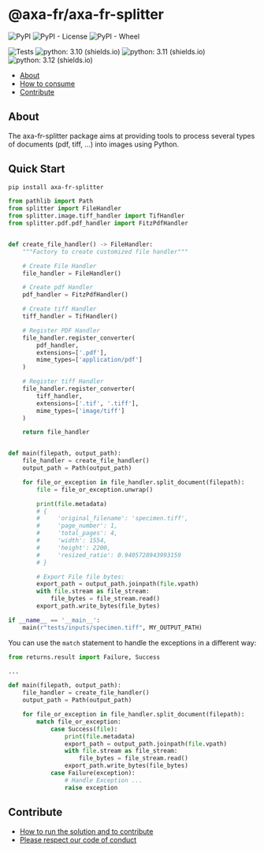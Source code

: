 # @axa-fr/axa-fr-splitter
![PyPI](https://img.shields.io/pypi/v/axa-fr-splitter)
![PyPI - License](https://img.shields.io/pypi/l/axa-fr-splitter)
![PyPI - Wheel](https://img.shields.io/pypi/wheel/axa-fr-splitter)

![Tests](https://github.com/AxaFrance/axa-fr-splitter/actions/workflows/tests.yml/badge.svg)
![python: 3.10 (shields.io)](https://img.shields.io/badge/python-3.10-green)
![python: 3.11 (shields.io)](https://img.shields.io/badge/python-3.11-green)
![python: 3.12 (shields.io)](https://img.shields.io/badge/python-3.12-green)

[//]: # ([![Continuous Integration]&#40;https://github.com/AxaFrance/axa-fr-splitter/actions/workflows/python-publish.yml/badge.svg&#41;]&#40;https://github.com/AxaFrance/axa-fr-splitter/actions/workflows/python-publish.yml&#41;)

[//]: # ([![Quality Gate]&#40;https://sonarcloud.io/api/project_badges/measure?project=<INSERT SONAR SPLITTER PROJECT>&metric=alert_status&#41;]&#40;https://sonarcloud.io/dashboard?id=<INSERT SONAR SPLITTER PROJECT>&#41;)

[//]: # ([![Reliability]&#40;https://sonarcloud.io/api/project_badges/measure?project=<INSERT SONAR SPLITTER PROJECT>&metric=reliability_rating&#41;]&#40;https://sonarcloud.io/component_measures?id=<INSERT SONAR SPLITTER PROJECT>&metric=reliability_rating&#41;)

[//]: # ([![Security]&#40;https://sonarcloud.io/api/project_badges/measure?project=<INSERT SONAR SPLITTER PROJECT>&metric=security_rating&#41;]&#40;https://sonarcloud.io/component_measures?id=A<INSERT SONAR SPLITTER PROJECT>&metric=security_rating&#41;)

[//]: # ([![Code Coverage]&#40;https://sonarcloud.io/api/project_badges/measure?project=<INSERT SONAR SPLITTER PROJECT>&metric=coverage&#41;]&#40;https://sonarcloud.io/component_measures?id=<INSERT SONAR SPLITTER PROJECT>&metric=Coverage&#41;)

[//]: # ([![Twitter]&#40;https://img.shields.io/twitter/follow/GuildDEvOpen?style=social&#41;]&#40;https://twitter.com/intent/follow?screen_name=GuildDEvOpen&#41;)

- [About](#about)
- [How to consume](#how-to-consume)
- [Contribute](#contribute)

## About
The axa-fr-splitter package aims at providing tools to process several types of documents (pdf, tiff, ...) into images using Python.

## Quick Start
```sh
pip install axa-fr-splitter
```


```python
from pathlib import Path
from splitter import FileHandler
from splitter.image.tiff_handler import TifHandler
from splitter.pdf.pdf_handler import FitzPdfHandler


def create_file_handler() -> FileHandler:
    """Factory to create customized file handler"""

    # Create File Handler
    file_handler = FileHandler()

    # Create pdf Handler
    pdf_handler = FitzPdfHandler()

    # Create tiff Handler
    tiff_handler = TifHandler()

    # Register PDF Handler
    file_handler.register_converter(
        pdf_handler,
        extensions=['.pdf'],
        mime_types=['application/pdf']
    )

    # Register tiff Handler
    file_handler.register_converter(
        tiff_handler,
        extensions=['.tif', '.tiff'],
        mime_types=['image/tiff']
    )

    return file_handler


def main(filepath, output_path):
    file_handler = create_file_handler()
    output_path = Path(output_path)

    for file_or_exception in file_handler.split_document(filepath):
        file = file_or_exception.unwrap()

        print(file.metadata)
        # {
        #     'original_filename': 'specimen.tiff',
        #     'page_number': 1,
        #     'total_pages': 4,
        #     'width': 1554,
        #     'height': 2200,
        #     'resized_ratio': 0.9405728943993159
        # }

        # Export File file bytes:
        export_path = output_path.joinpath(file.vpath)
        with file.stream as file_stream:
            file_bytes = file_stream.read()
        export_path.write_bytes(file_bytes)

if __name__ == '__main__':
    main(r"tests/inputs/specimen.tiff", MY_OUTPUT_PATH)
```

You can use the `match` statement to handle the exceptions in a different way:

``` python
from returns.result import Failure, Success

...

def main(filepath, output_path):
    file_handler = create_file_handler()
    output_path = Path(output_path)

    for file_or_exception in file_handler.split_document(filepath):
        match file_or_exception:
            case Success(file):
                print(file.metadata)
                export_path = output_path.joinpath(file.vpath)
                with file.stream as file_stream:
                    file_bytes = file_stream.read()
                export_path.write_bytes(file_bytes)
            case Failure(exception):
                # Handle Exception ...
                raise exception

```

## Contribute

- [How to run the solution and to contribute](./.github/CONTRIBUTING.md)
- [Please respect our code of conduct](./.github/CODE_OF_CONDUCT.md)

